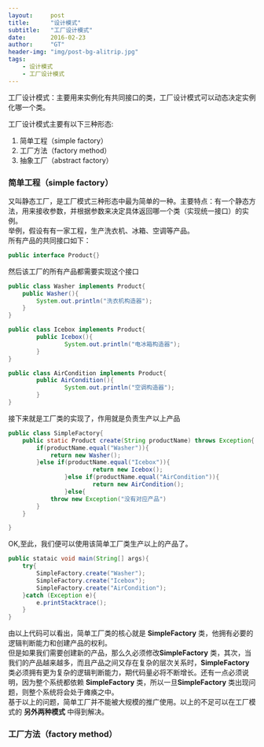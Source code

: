```yaml
---
layout:     post
title:      "设计模式"
subtitle:   "工厂设计模式"
date:       2016-02-23
author:     "GT"
header-img: "img/post-bg-alitrip.jpg"
tags:
    - 设计模式
    - 工厂设计模式
---
```

<div id="top"></div>

工厂设计模式：主要用来实例化有共同接口的类，工厂设计模式可以动态决定实例化哪一个类。

工厂设计模式主要有以下三种形态:

1. 简单工程（simple factory）
2. 工厂方法（factory method）
3. 抽象工厂（abstract factory）  

### 简单工程（simple factory）  
又叫静态工厂，是工厂模式三种形态中最为简单的一种。主要特点：有一个静态方法，用来接收参数，并根据参数来决定具体返回哪一个类（实现统一接口）的实例。  
举例，假设有有一家工程，生产洗衣机、冰箱、空调等产品。  
所有产品的共同接口如下：  

```java
public interface Product{}

```

然后该工厂的所有产品都需要实现这个接口  

```java
public class Washer implements Product{
	public Washer(){
		System.out.println("洗衣机构造器");
	}
}

public class Icebox implements Product{
        public Icebox(){
                System.out.println("电冰箱构造器");
        }
}

public class AirCondition implements Product{
        public AirCondition(){
                System.out.println("空调构造器");
        }
}
```

接下来就是工厂类的实现了，作用就是负责生产以上产品  

```java
public class SimpleFactory{
	public static Product create(String productName) throws Exception{
		if(productName.equal("Washer")){
			return new Washer();
		}else if(productName.equal("Icebox")){
                        return new Icebox();
                }else if(productName.equal("AirCondition")){
                        return new AirCondition();
                }else{
			throw new Exception("没有对应产品")
		}
	}

}
```

OK,至此，我们便可以使用该简单工厂类生产以上的产品了。  

```java
public stataic void main(String[] args){
	try{
		SimpleFactory.create("Washer");
		SimpleFactory.create("Icebox");
		SimpleFactory.create("AirCondition");
	}catch (Exception e){
		e.printStacktrace();
	}
}
```

由以上代码可以看出，简单工厂类的核心就是 **SimpleFactory** 类，他拥有必要的逻辑判断能力和创建产品的权利。  
但是如果我们需要创建新的产品，那么久必须修改**SimpleFactory** 类，其次，当我们的产品越来越多，而且产品之间又存在复杂的层次关系时，**SimpleFactory** 类必须拥有更为复杂的逻辑判断能力，期代码量必将不断增长。还有一点必须说明，因为整个系统都依赖 **SimpleFactory** 类，所以一旦**SimpleFactory** 类出现问题，则整个系统将会处于瘫痪之中。  
基于以上的问题，简单工厂并不能被大规模的推广使用。以上的不足可以在工厂模式的 **另外两种模式** 中得到解决。


### 工厂方法（factory method）















<div id="footer"></div>

